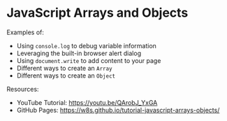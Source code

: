 # JavaScript Arrays and Objects

Examples of:

* Using `console.log` to debug variable information
* Leveraging the built-in browser alert dialog
* Using `document.write` to add content to your page
* Different ways to create an `Array`
* Different ways to create an `Object`

Resources:

* YouTube Tutorial: <https://youtu.be/QArobJ_YxGA>
* GitHub Pages: <https://w8s.github.io/tutorial-javascript-arrays-objects/>
